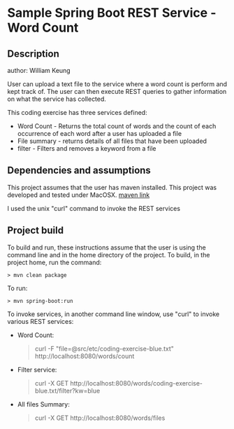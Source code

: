  
# Sample Spring Boot REST Service - Word Count
## Description
author: William Keung

User can upload a text file to the service where a word count is perform and kept track of. The user can then execute REST queries to gather information on what the service has collected.

This coding exercise has three services defined:
* Word Count - Returns the total count of words and the count of each occurrence of each word after a user has uploaded a file
* File summary - returns details of all files that have been uploaded
* filter - Filters and removes a keyword from a file

## Dependencies and assumptions
This project assumes that the user has maven installed. This project was developed and tested under MacOSX.
[maven link](https://maven.apache.org)

I used the unix "curl" command to invoke the REST services

## Project build
To build and run, these instructions assume that the user is using the command line and in the home directory of the project.
To build, in the project home, run the command:

```
> mvn clean package
```

To run:

```
> mvn spring-boot:run
```

To invoke services, in another command line window, use "curl" to invoke various REST services:
* Word Count:
	> curl -F "file=@src/etc/coding-exercise-blue.txt" http://localhost:8080/words/count
* Filter service:
	> curl -X GET http://localhost:8080/words/coding-exercise-blue.txt/filter?kw=blue
* All files Summary:
	> curl -X GET http://localhost:8080/words/files
	
